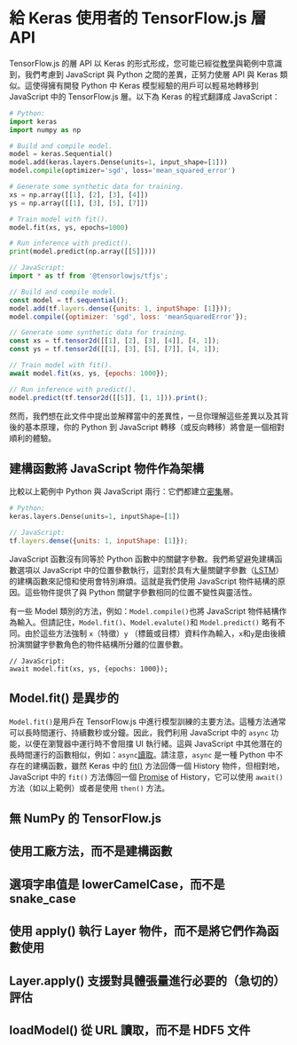 # 給 Keras 使用者的 TensorFlow.js 層 API
TensorFlow.js 的層 API 以 Keras 的形式形成，您可能已經從[教學](https://js.tensorflow.org/tutorials/index.html)與範例中意識到，我們考慮到 JavaScript 與 Python 之間的差異，正努力使層 API 與 Keras 類似。這使得擁有開發 Python 中 Keras 模型經驗的用戶可以輕易地轉移到 JavaScript 中的 TensorFlow.js  層。以下為 Keras 的程式翻譯成 JavaScript：

```python
# Python:
import keras
import numpy as np

# Build and compile model.
model = keras.Sequential()
model.add(keras.layers.Dense(units=1, input_shape=[1]))
model.compile(optimizer='sgd', loss='mean_squared_error')

# Generate some synthetic data for training.
xs = np.array([[1], [2], [3], [4]])
ys = np.array([[1], [3], [5], [7]])

# Train model with fit().
model.fit(xs, ys, epochs=1000)

# Run inference with predict().
print(model.predict(np.array([[5]])))

```
```javascript
// JavaScript:
import * as tf from '@tensorlowjs/tfjs';

// Build and compile model.
const model = tf.sequential();
model.add(tf.layers.dense({units: 1, inputShape: [1]}));
model.compile({optimizer: 'sgd', loss: 'meanSquaredError'});

// Generate some synthetic data for training.
const xs = tf.tensor2d([[1], [2], [3], [4]], [4, 1]);
const ys = tf.tensor2d([[1], [3], [5], [7]], [4, 1]);

// Train model with fit().
await model.fit(xs, ys, {epochs: 1000});

// Run inference with predict().
model.predict(tf.tensor2d([[5]], [1, 1])).print();


```
然而，我們想在此文件中提出並解釋當中的差異性，一旦你理解這些差異以及其背後的基本原理，你的 Python 到 JavaScript 轉移（或反向轉移）將會是一個相對順利的體驗。

## 建構函數將 JavaScript 物件作為架構
比較以上範例中 Python 與 JavaScript 兩行：它們都建立[密集](https://keras.io/layers/core/#dense)層。

```python
# Python:
keras.layers.Dense(units=1, inputShape=[1])
```

```javascript
// JavaScript:
tf.layers.dense({units: 1, inputShape: [1]});
```
JavaScript 函數沒有同等於 Python 函數中的關鍵字參數。我們希望避免建構函數選項以 JavaScript 中的位置參數執行，這對於具有大量關鍵字參數（[LSTM](https://keras.io/layers/recurrent/#lstm)）的建構函數來記憶和使用會特別麻煩。這就是我們使用 JavaScript 物件結構的原因。這些物件提供了與 Python 關鍵字參數相同的位置不變性與靈活性。 

有一些 Model 類別的方法，例如：`Model.compile()`也將 JavaScript 物件結構作為輸入。但請記住，`Model.fit()`、`Model.evalute()`和 `Model.predict()` 略有不同。由於這些方法強制 `x`（特徵）`y` （標籤或目標）資料作為輸入，`x`和`y`是由後續扮演關鍵字參數角色的物件結構所分離的位置參數。

```javascript=
// JavaScript:
await model.fit(xs, ys, {epochs: 1000});
```

## Model.fit() 是異步的
`Model.fit()`是用戶在 TensorFlow.js 中進行模型訓練的主要方法。這種方法通常可以長時間運行、持續數秒或分鐘。因此，我們利用 JavaScript 中的 `async` 功能，以便在瀏覽器中運行時不會阻擋 UI 執行緒。這與 JavaScript 中其他潛在的長時間運行的函數相似，例如：`async`[讀取](https://developer.mozilla.org/en-US/docs/Web/API/Fetch_API)。請注意，`async` 是一種 Python 中不存在的建構函數，雖然 Keras 中的 [fit()](https://keras.io/models/model/#model-class-api) 方法回傳一個 History 物件，但相對地，JavaScript 中的 `fit()` 方法傳回一個 [Promise](https://developer.mozilla.org/en-US/docs/Web/JavaScript/Reference/Global_Objects/Promise) of History，它可以使用 `await()` 方法（如以上範例）或者是使用 `then()` 方法。

## 無 NumPy 的 TensorFlow.js
## 使用工廠方法，而不是建構函數
## 選項字串值是 lowerCamelCase，而不是 snake_case
## 使用 apply() 執行 Layer 物件，而不是將它們作為函數使用
## Layer.apply() 支援對具體張量進行必要的（急切的）評估
## loadModel() 從 URL 讀取，而不是 HDF5 文件